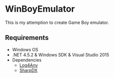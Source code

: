 # WinBoyEmulator
This is my attemption to create Game Boy emulator. 

## Requirements
 * Windows OS
 * .NET 4.5.2 & Windows SDK & Visual Studio 2015
 * Dependencies
     * [Log4Any](https://github.com/saku-kaarakainen/Log4Any)
     * [SharpDX](http://sharpdx.org/)
